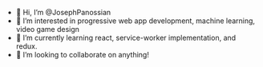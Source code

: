 - 👋 Hi, I’m @JosephPanossian
- 👀 I’m interested in progressive web app development, machine learning, video game design
- 🌱 I’m currently learning react, service-worker implementation, and redux.
- 💞️ I’m looking to collaborate on anything!

<!---
JosephPanossian/JosephPanossian is a ✨ special ✨ repository because its `README.md` (this file) appears on your GitHub profile.
You can click the Preview link to take a look at your changes.
--->
